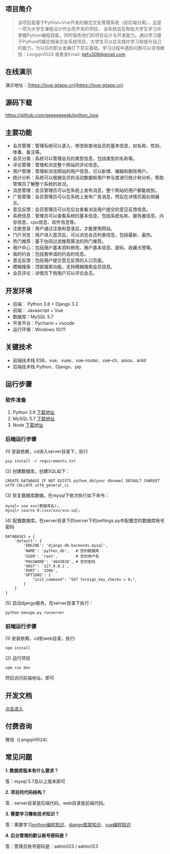
## 项目简介


>该项目是基于Python+Vue开发的婚恋交友管理系统（前后端分离），这是一项为大学生课程设计作业而开发的项目。
该系统旨在帮助大学生学习并掌握Python编程技能，同时锻炼他们的项目设计与开发能力。通过学习基于Python的婚恋相亲交友系统项目，大学生可以在实践中学习和提升自己的能力，为以后的职业发展打下坚实基础。学习过程中遇到问题可以咨询微信：Lengqin1024 或者发Email: kefu308@gmail.com



## 在线演示

演示地址：[https://love.gitapp.cn](https://love.gitapp.cn)


## 源码下载

https://github.com/geeeeeeeek/python_love


## 主要功能

- 会员管理：管理系统可以录入、修改和查询会员的基本信息，如名称、性别、体重、备注等。
- 会员分类：系统可以管理会员的类型信息，包括类型的名称等。
- 评论管理：管理和浏览整个网站的评论信息。
- 用户管理：管理和浏览网站的用户信息，可以新增、编辑和删除用户。
- 统计分析：系统可以根据会员的活动数据和用户参与度进行统计和分析，帮助管理员了解整个系统的状况。
- 消息管理：会员管理员可以在系统上发布消息，整个网站的用户都能收到。
- 广告管理：会员管理员可以在系统上发布广告消息，然后在详情页面右侧展示。
- 意见反馈：会员管理员可以在后台查看浏览用户提交的意见反馈信息。
- 系统信息：管理员可以查看系统的基本信息，包括系统名称、服务器信息、内存信息、cpu信息、软件信息等。
- 注册登录：用户通过注册和登录后，才能使用网站。
- 门户浏览：用户进入首页后，可以浏览会员列表信息，包括最新、最热。
- 热门推荐：基于协同过滤推荐算法的热门推荐。
- 用户中心：包括用户基本资料修改、用户基本信息、密码、收藏点赞等。
- 我的约会：包括我申请的约会的信息。
- 意见反馈：包括用户提交意见反馈的入口页面。
- 模糊搜索：顶部搜索功能，支持模糊搜索会员信息。
- 会员评论：详情页下侧用户可以评论会员。

## 开发环境

- 后端： Python 3.8 + Django 3.2
- 前端： Javascript + Vue
- 数据库：MySQL 5.7
- 开发平台：Pycharm + vscode
- 运行环境：Windows 10/11

## 关键技术

- 前端技术栈 ES6、vue、vuex、vue-router、vue-cli、axios、antd
- 后端技术栈 Python、Django、pip



## 运行步骤

### 软件准备

1. Python 3.8 [下载地址](https://www.python.org/ftp/python/3.8.10/python-3.8.10-amd64.exe)
2. MySQL 5.7 [下载地址](https://dev.mysql.com/get/Downloads/MySQLInstaller/mysql-installer-community-5.7.44.0.msi)
3. Node [下载地址](https://nodejs.org/dist/v18.20.2/node-v18.20.2-x64.msi)

### 后端运行步骤

(1) 安装依赖，cd进入server目录下，执行
```
pip install -r requirements.txt
```

(2) 创建数据库，创建SQL如下：
```
CREATE DATABASE IF NOT EXISTS python_db[your dbname] DEFAULT CHARSET utf8 COLLATE utf8_general_ci
```
(3) 恢复数据库数据。在mysql下依次执行如下命令：

```
mysql> use xxx(数据库名);
mysql> source D:/xxx/xxx/xxx.sql;
```

(4) 配置数据库。在server目录下的server下的settings.py中配置您的数据库账号密码

```
DATABASES = {
    'default': {
        'ENGINE': 'django.db.backends.mysql',
        'NAME': 'python_db',   # 您的数据库
        'USER': 'root',        # 您的用户名
        'PASSWORD': '4643830', # 您的密码
        'HOST': '127.0.0.1',
        'PORT': '3306',
        'OPTIONS': {
            "init_command": "SET foreign_key_checks = 0;",
        }
    }
}
```

(5) 启动django服务。在server目录下执行：
```
python manage.py runserver
```

### 前端运行步骤

(1) 安装依赖，cd到web目录，执行:
```
npm install 
```
(2) 运行项目
```
npm run dev
```

然后访问前端地址。即可


## 开发文档

[点击进入](doc/doc.md)


## 付费咨询

微信（Lengqin1024）

## 常见问题

**1. 数据库版本有什么要求？**

答：mysql 5.7及以上版本即可

**2. 项目的代码结构？**

答：server目录是后端代码，web目录是前端代码。

**3. 需要学习哪些技术知识？**

答：需要学习[python编程知识](https://www.runoob.com/python3/python3-tutorial.html)、[django框架知识](https://docs.djangoproject.com/zh-hans/3.2/)、[vue编程知识](https://cn.vuejs.org/guide/introduction.html)

**4. 后台管理的默认账号密码是？**

答：管理员账号密码是：admin123 / admin123

